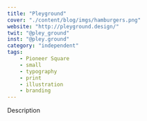 ```yaml
---
title: "Pleyground"
cover: "./content/blog/imgs/hamburgers.png"
website: "http://pleyground.design/"
twit: "@pley_ground"
inst: "@pley.ground"
category: "independent"
tags:
    - Pioneer Square
    - small
    - typography
    - print
    - illustration
    - branding
---
```


Description
